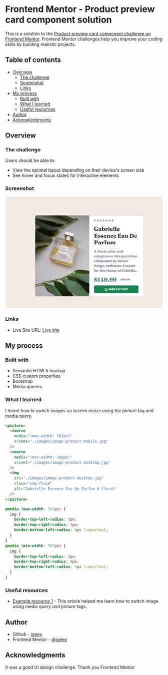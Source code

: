# Frontend Mentor - Product preview card component solution

This is a solution to the [Product preview card component challenge on Frontend Mentor](https://www.frontendmentor.io/challenges/product-preview-card-component-GO7UmttRfa). Frontend Mentor challenges help you improve your coding skills by building realistic projects.

## Table of contents

- [Overview](#overview)
  - [The challenge](#the-challenge)
  - [Screenshot](#screenshot)
  - [Links](#links)
- [My process](#my-process)
  - [Built with](#built-with)
  - [What I learned](#what-i-learned)
  - [Useful resources](#useful-resources)
- [Author](#author)
- [Acknowledgments](#acknowledgments)

## Overview

### The challenge

Users should be able to:

- View the optimal layout depending on their device's screen size
- See hover and focus states for interactive elements

### Screenshot

![](./images/screenshot.jpg)

### Links

- Live Site URL: [Live site](https://jgeev.github.io/product-preview-card-component-main/)

## My process

### Built with

- Semantic HTML5 markup
- CSS custom properties
- Bootstrap
- Media queries

### What I learned

I learnt how to switch images on screen resize using the picture tag and media query.

```html
<picture>
  <source
    media="(max-width: 767px)"
    srcset="./images/image-product-mobile.jpg"
  />
  <source
    media="(min-width: 768px)"
    srcset="./images/image-product-desktop.jpg"
  />
  <img
    src="./images/image-product-desktop.jpg"
    class="img-fluid"
    alt="Gabrielle Essence Eau De Parfum A floral"
  />
</picture>
```

```css
@media (max-width: 767px) {
  img {
    border-top-left-radius: 5px;
    border-top-right-radius: 5px;
    border-bottom-left-radius: 0px !important;
  }
}
@media (min-width: 767px) {
  img {
    border-top-left-radius: 5px;
    border-top-right-radius: 0px;
    border-bottom-left-radius: 5px !important;
  }
}
```

### Useful resources

- [Example resource 1](https://stackoverflow.com/questions/30460681/changing-image-src-depending-on-screen-size) - This article helped me learn how to switch image using media query and picture tags.

## Author

- Github - [jgeev](https://github.com/jgeev)
- Frontend Mentor - [@jgeev](https://www.frontendmentor.io/profile/jgeev)

## Acknowledgments

It was a good UI design challenge. Thank you Frontend Mentor
